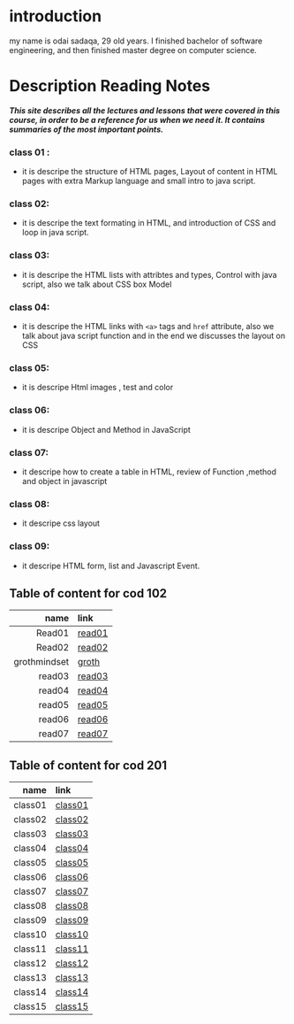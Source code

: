 # introduction 
my name is odai sadaqa, 29 old years. I finished bachelor of software engineering, and then finished master degree on computer science.



# Description Reading Notes
***This site describes all the lectures and lessons that were covered in this course, in order to be a reference for us when we need it. It contains summaries of the most important points.***

### class 01 :
  - it is descripe the structure of HTML pages, Layout of content in HTML pages with extra Markup language and small intro to java script.

### class 02:
  - it is descripe the text formating in HTML, and introduction of CSS and loop in java script.

### class 03: 
  - it is descripe the HTML lists with attribtes and types, Control with java script, also we talk about CSS box Model
### class 04:
  - it is descripe the HTML links with ```<a>``` tags and ```href``` attribute, also we talk about java script function and in the end we discusses the layout on CSS
### class 05:
   - it is descripe Html images , test and color
### class 06:
  - it is descripe Object and Method in JavaScript

### class 07:
  - it descripe how to create a table in HTML, review of Function ,method and object in javascript

### class 08:
  - it descripe css layout

### class 09:
  - it descripe HTML form, list and Javascript Event.



## Table of content for cod 102

|name|link|
|----:|:----|
|Read01|[read01](https://odai-sadaqa.github.io/reading-notes/read01)|
|Read02|[read02](https://odai-sadaqa.github.io/reading-notes/102/read02)|
|grothmindset|[groth](https://odai-sadaqa.github.io/reading-notes/102/grothmindset)|
|read03|[read03](https://odai-sadaqa.github.io/reading-notes/102/read03)
|read04|[read04](https://odai-sadaqa.github.io/reading-notes/102/read04)
|read05|[read05](https://odai-sadaqa.github.io/reading-notes/102/read05)
|read06|[read06](https://odai-sadaqa.github.io/reading-notes/102/read06)
|read07|[read07](https://odai-sadaqa.github.io/reading-notes/102/read07)



## Table of content for cod 201

|name|link|
|----:|:----|
|class01|[class01](https://odai-sadaqa.github.io/reading-notes/201/class01)|
|class02|[class02](https://odai-sadaqa.github.io/reading-notes/201/class02)|
|class03|[class03](https://odai-sadaqa.github.io/reading-notes/201/class03)|
|class04|[class04](https://odai-sadaqa.github.io/reading-notes/201/class04)|
|class05|[class05](https://odai-sadaqa.github.io/reading-notes/201/class05)|
|class06|[class06](https://odai-sadaqa.github.io/reading-notes/201/class06)|
|class07|[class07](https://odai-sadaqa.github.io/reading-notes/201/class07)|
|class08|[class08](https://odai-sadaqa.github.io/reading-notes/201/class08)|
|class09|[class09](https://odai-sadaqa.github.io/reading-notes/201/class09)|
|class10|[class10](https://odai-sadaqa.github.io/reading-notes/201/class10)|
|class11|[class11](https://odai-sadaqa.github.io/reading-notes/201/class11)|
|class12|[class12](https://odai-sadaqa.github.io/reading-notes/201/class12)|
|class13|[class13](https://odai-sadaqa.github.io/reading-notes/201/class13)|
|class14|[class14](https://odai-sadaqa.github.io/reading-notes/201/class14)|
|class15|[class15](https://odai-sadaqa.github.io/reading-notes/201/class15)|

